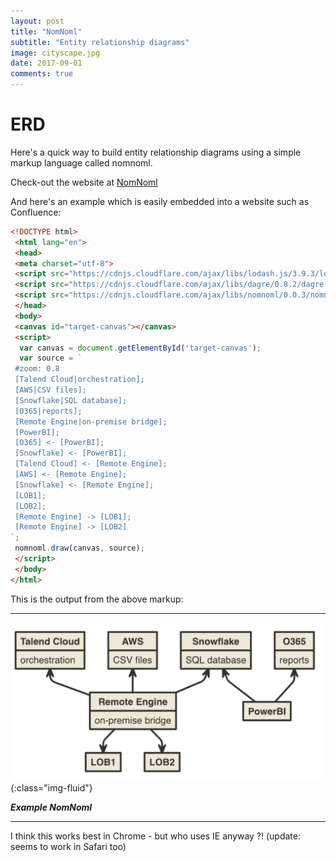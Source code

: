 ```yaml
---
layout: post
title: "NomNoml"
subtitle: "Entity relationship diagrams"
image: cityscape.jpg
date: 2017-09-01
comments: true
---
```

# ERD
Here's a quick way to build entity relationship diagrams using a simple markup language called nomnoml.

Check-out the website at [NomNoml](http://nomnoml.com/)

And here's an example which is easily embedded into a website such as Confluence:

 
```html
<!DOCTYPE html>
 <html lang="en">
 <head>
 <meta charset="utf-8">
 <script src="https://cdnjs.cloudflare.com/ajax/libs/lodash.js/3.9.3/lodash.min.js"></script>
 <script src="https://cdnjs.cloudflare.com/ajax/libs/dagre/0.8.2/dagre.min.js"></script>
 <script src="https://cdnjs.cloudflare.com/ajax/libs/nomnoml/0.0.3/nomnoml.min.js"></script>
 </head>
 <body>
 <canvas id="target-canvas"></canvas>
 <script>
  var canvas = document.getElementById('target-canvas');
  var source = `
 #zoom: 0.8
 [Talend Cloud|orchestration];
 [AWS|CSV files];
 [Snowflake|SQL database];
 [O365|reports];
 [Remote Engine|on-premise bridge];
 [PowerBI];
 [O365] <- [PowerBI];
 [Snowflake] <- [PowerBI];
 [Talend Cloud] <- [Remote Engine];
 [AWS] <- [Remote Engine];
 [Snowflake] <- [Remote Engine];
 [LOB1];
 [LOB2];
 [Remote Engine] -> [LOB1];
 [Remote Engine] -> [LOB2]
`;
 nomnoml.draw(canvas, source);
 </script>
 </body>
</html>
```

This is the output from the above markup:

___

![Jupyter Notebook](/assets/images/nomnoml.png){:class="img-fluid"}

**_Example NomNoml_**

___

I think this works best in Chrome - but who uses IE anyway ?!  (update: seems to work in Safari too)